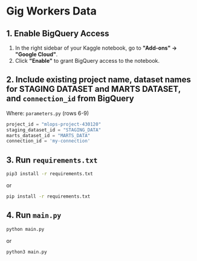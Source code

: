 # Gig Workers Data

## 1. Enable BigQuery Access

1. In the right sidebar of your Kaggle notebook, go to **"Add-ons" → "Google Cloud"**.
2. Click **"Enable"** to grant BigQuery access to the notebook.

## **2. Include existing project name, dataset names for STAGING DATASET and MARTS DATASET, and `connection_id` from BigQuery**

Where: `parameters.py` (rows 6-9)

```python
project_id = "mlops-project-430120"
staging_dataset_id = "STAGING_DATA"
marts_dataset_id = "MARTS_DATA"
connection_id = 'my-connection'
```

## **3. Run `requirements.txt`**

```bash
pip3 install -r requirements.txt
```
or 
```bash
pip install -r requirements.txt
```

## **4. Run `main.py`**

```bash
python main.py
```
or
```bash
python3 main.py
```

